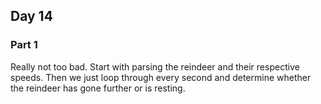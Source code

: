 ## Day 14

### Part 1

Really not too bad. Start with parsing the reindeer and their respective speeds. Then we just loop through every second and determine whether the reindeer has gone further or is resting.
